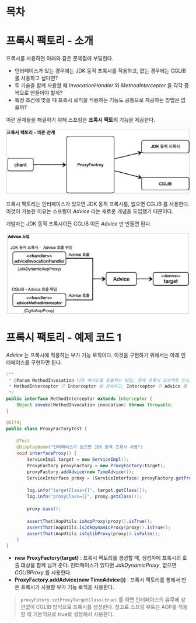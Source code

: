 # 목차

# 프록시 팩토리 - 소개

프록시를 사용하면 아래와 같은 문제점에 부딪힌다.

- 인터페이스가 있는 경우에는 JDK 동적 프록시를 적용하고, 없는 경우에는 CGLIB 를 사용하고 싶다면?
- 두 기술을 함께 사용할 때 _InvocationHandler_ 와 _MethodInterceptor_ 을 각각 중복으로 만들어야 할까?
- 특정 조건에 맞을 때 프록시 로직을 적용하는 기능도 공통으로 제공하는 방법은 없을까?


이런 문제들을 해결하기 위해 스프링은 **프록시 팩토리** 기능을 제공한다.

![img_2.png](img_2.png)

프록시 팩토리는 인터페이스가 있으면 JDK 동적 프록시를, 없으면 CGLIB 를 사용한다.
이것이 가능한 이유는 스프링이 _Advice_ 라는 새로운 개념을 도입했기 때문이다.

개발자는 JDK 동적 프록시이든 CGLIB 이든 _Advice_ 만 만들면 된다.

![img_3.png](img_3.png)

# 프록시 팩토리 - 예제 코드 1

_Advice_ 는 프록시에 적용하는 부가 기능 로직이다. 이것을 구현하기 위해서는 아래 인터페이스를 구현하면 된다.

```java
/**
 * @Param MethodInvocation 다음 메서드를 호출하는 방법, 현재 프록시 오브젝트 인스턴스, args, 메서드 정보 등이 담겨 있다.
 * MethodInterceptor 은 Interceptor 을 상속하고, Interceptor 은 Advice 를 상속한다.
 */
public interface MethodInterceptor extends Interceptor {
	Object invoke(MethodInvocation invocation) throws Throwable;
}
```

```java
@Slf4j
public class ProxyFactoryTest {

    @Test
    @DisplayName("인터페이스가 있으면 JDK 동적 프록시 사용")
    void interfaceProxy() {
        ServiceImpl target = new ServiceImpl();
        ProxyFactory proxyFactory = new ProxyFactory(target);
        proxyFactory.addAdvice(new TimeAdvice());
        ServiceInterface proxy = (ServiceInterface) proxyFactory.getProxy();

        log.info("targetClass={}", target.getClass());
        log.info("proxyClass={}", proxy.getClass());

        proxy.save();

        assertThat(AopUtils.isAopProxy(proxy)).isTrue();
        assertThat(AopUtils.isJdkDynamicProxy(proxy)).isTrue();
        assertThat(AopUtils.isCglibProxy(proxy)).isFalse();
    }
}
```

- **new ProxyFactory(target)** : 프록시 팩토리를 생성할 때, 생성자에 프록시의 호출 대상을 함께 넘겨 준다.
인터페이스가 있다면 _JdkDynamicProxy_, 없으면 _CGLIBProxy_ 를 사용한다.
- **ProxyFactory.addAdvice(new TimeAdvice())** : 프록시 팩토리를 통해서 만든 프록시가 사용할 부가 기능 로직을
사용한다.


> `proxyFatory.setProxyTargetClass(true)` 를 하면 인터페이스의 유무에 상관없이 CGLIB 방식으로 프록시를 생성한다.
> 참고로 스프링 부트는 AOP를 적용할 때 기본적으로 true로 설정해서 사용한다.


